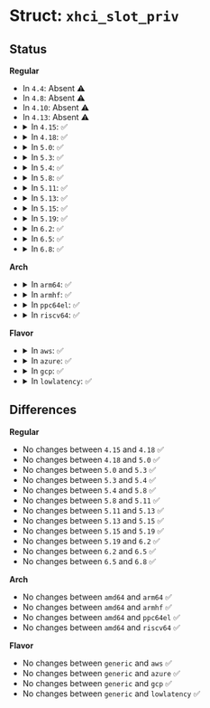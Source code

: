 # Struct: <code>xhci_slot_priv</code>

## Status
<b>Regular</b>
<ul>
<li>
In <code>4.4</code>: Absent ⚠️
</li>
<li>
In <code>4.8</code>: Absent ⚠️
</li>
<li>
In <code>4.10</code>: Absent ⚠️
</li>
<li>
In <code>4.13</code>: Absent ⚠️
</li>
<li>
<details>
<summary>In <code>4.15</code>: ✅</summary>

```c
struct xhci_slot_priv {
    char name[32];
    struct dentry *root;
    struct xhci_ep_priv * eps[31];
    struct xhci_virt_device *dev;
};
```
</details>
</li>
<li>
<details>
<summary>In <code>4.18</code>: ✅</summary>

```c
struct xhci_slot_priv {
    char name[32];
    struct dentry *root;
    struct xhci_ep_priv * eps[31];
    struct xhci_virt_device *dev;
};
```
</details>
</li>
<li>
<details>
<summary>In <code>5.0</code>: ✅</summary>

```c
struct xhci_slot_priv {
    char name[32];
    struct dentry *root;
    struct xhci_ep_priv * eps[31];
    struct xhci_virt_device *dev;
};
```
</details>
</li>
<li>
<details>
<summary>In <code>5.3</code>: ✅</summary>

```c
struct xhci_slot_priv {
    char name[32];
    struct dentry *root;
    struct xhci_ep_priv * eps[31];
    struct xhci_virt_device *dev;
};
```
</details>
</li>
<li>
<details>
<summary>In <code>5.4</code>: ✅</summary>

```c
struct xhci_slot_priv {
    char name[32];
    struct dentry *root;
    struct xhci_ep_priv * eps[31];
    struct xhci_virt_device *dev;
};
```
</details>
</li>
<li>
<details>
<summary>In <code>5.8</code>: ✅</summary>

```c
struct xhci_slot_priv {
    char name[32];
    struct dentry *root;
    struct xhci_ep_priv * eps[31];
    struct xhci_virt_device *dev;
};
```
</details>
</li>
<li>
<details>
<summary>In <code>5.11</code>: ✅</summary>

```c
struct xhci_slot_priv {
    char name[32];
    struct dentry *root;
    struct xhci_ep_priv * eps[31];
    struct xhci_virt_device *dev;
};
```
</details>
</li>
<li>
<details>
<summary>In <code>5.13</code>: ✅</summary>

```c
struct xhci_slot_priv {
    char name[32];
    struct dentry *root;
    struct xhci_ep_priv * eps[31];
    struct xhci_virt_device *dev;
};
```
</details>
</li>
<li>
<details>
<summary>In <code>5.15</code>: ✅</summary>

```c
struct xhci_slot_priv {
    char name[32];
    struct dentry *root;
    struct xhci_ep_priv * eps[31];
    struct xhci_virt_device *dev;
};
```
</details>
</li>
<li>
<details>
<summary>In <code>5.19</code>: ✅</summary>

```c
struct xhci_slot_priv {
    char name[32];
    struct dentry *root;
    struct xhci_ep_priv * eps[31];
    struct xhci_virt_device *dev;
};
```
</details>
</li>
<li>
<details>
<summary>In <code>6.2</code>: ✅</summary>

```c
struct xhci_slot_priv {
    char name[32];
    struct dentry *root;
    struct xhci_ep_priv * eps[31];
    struct xhci_virt_device *dev;
};
```
</details>
</li>
<li>
<details>
<summary>In <code>6.5</code>: ✅</summary>

```c
struct xhci_slot_priv {
    char name[32];
    struct dentry *root;
    struct xhci_ep_priv * eps[31];
    struct xhci_virt_device *dev;
};
```
</details>
</li>
<li>
<details>
<summary>In <code>6.8</code>: ✅</summary>

```c
struct xhci_slot_priv {
    char name[32];
    struct dentry *root;
    struct xhci_ep_priv * eps[31];
    struct xhci_virt_device *dev;
};
```
</details>
</li>
</ul>
<b>Arch</b>
<ul>
<li>
<details>
<summary>In <code>arm64</code>: ✅</summary>

```c
struct xhci_slot_priv {
    char name[32];
    struct dentry *root;
    struct xhci_ep_priv * eps[31];
    struct xhci_virt_device *dev;
};
```
</details>
</li>
<li>
<details>
<summary>In <code>armhf</code>: ✅</summary>

```c
struct xhci_slot_priv {
    char name[32];
    struct dentry *root;
    struct xhci_ep_priv * eps[31];
    struct xhci_virt_device *dev;
};
```
</details>
</li>
<li>
<details>
<summary>In <code>ppc64el</code>: ✅</summary>

```c
struct xhci_slot_priv {
    char name[32];
    struct dentry *root;
    struct xhci_ep_priv * eps[31];
    struct xhci_virt_device *dev;
};
```
</details>
</li>
<li>
<details>
<summary>In <code>riscv64</code>: ✅</summary>

```c
struct xhci_slot_priv {
    char name[32];
    struct dentry *root;
    struct xhci_ep_priv * eps[31];
    struct xhci_virt_device *dev;
};
```
</details>
</li>
</ul>
<b>Flavor</b>
<ul>
<li>
<details>
<summary>In <code>aws</code>: ✅</summary>

```c
struct xhci_slot_priv {
    char name[32];
    struct dentry *root;
    struct xhci_ep_priv * eps[31];
    struct xhci_virt_device *dev;
};
```
</details>
</li>
<li>
<details>
<summary>In <code>azure</code>: ✅</summary>

```c
struct xhci_slot_priv {
    char name[32];
    struct dentry *root;
    struct xhci_ep_priv * eps[31];
    struct xhci_virt_device *dev;
};
```
</details>
</li>
<li>
<details>
<summary>In <code>gcp</code>: ✅</summary>

```c
struct xhci_slot_priv {
    char name[32];
    struct dentry *root;
    struct xhci_ep_priv * eps[31];
    struct xhci_virt_device *dev;
};
```
</details>
</li>
<li>
<details>
<summary>In <code>lowlatency</code>: ✅</summary>

```c
struct xhci_slot_priv {
    char name[32];
    struct dentry *root;
    struct xhci_ep_priv * eps[31];
    struct xhci_virt_device *dev;
};
```
</details>
</li>
</ul>

## Differences
<b>Regular</b>
<ul>
<li>
No changes between <code>4.15</code> and <code>4.18</code> ✅
</li>
<li>
No changes between <code>4.18</code> and <code>5.0</code> ✅
</li>
<li>
No changes between <code>5.0</code> and <code>5.3</code> ✅
</li>
<li>
No changes between <code>5.3</code> and <code>5.4</code> ✅
</li>
<li>
No changes between <code>5.4</code> and <code>5.8</code> ✅
</li>
<li>
No changes between <code>5.8</code> and <code>5.11</code> ✅
</li>
<li>
No changes between <code>5.11</code> and <code>5.13</code> ✅
</li>
<li>
No changes between <code>5.13</code> and <code>5.15</code> ✅
</li>
<li>
No changes between <code>5.15</code> and <code>5.19</code> ✅
</li>
<li>
No changes between <code>5.19</code> and <code>6.2</code> ✅
</li>
<li>
No changes between <code>6.2</code> and <code>6.5</code> ✅
</li>
<li>
No changes between <code>6.5</code> and <code>6.8</code> ✅
</li>
</ul>
<b>Arch</b>
<ul>
<li>
No changes between <code>amd64</code> and <code>arm64</code> ✅
</li>
<li>
No changes between <code>amd64</code> and <code>armhf</code> ✅
</li>
<li>
No changes between <code>amd64</code> and <code>ppc64el</code> ✅
</li>
<li>
No changes between <code>amd64</code> and <code>riscv64</code> ✅
</li>
</ul>
<b>Flavor</b>
<ul>
<li>
No changes between <code>generic</code> and <code>aws</code> ✅
</li>
<li>
No changes between <code>generic</code> and <code>azure</code> ✅
</li>
<li>
No changes between <code>generic</code> and <code>gcp</code> ✅
</li>
<li>
No changes between <code>generic</code> and <code>lowlatency</code> ✅
</li>
</ul>
